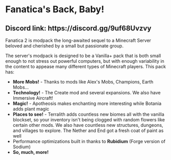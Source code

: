 <h1>Fanatica's Back, Baby!</h1>

<h2>Discord link: https://discord.gg/9uf68Uvzvy</h2>

<p>Fanatica 2 is modpack the long-awaited sequel to a Minecraft Server beloved and cherished by a small but passionate group.</p>

<p>The server's modpack is designed to be a Vanilla+ pack that is both small enough to not stress out powerful computers, but with enough variability in the content to appease many different types of Minecraft players. This pack has:</p>

* **More Mobs!** - Thanks to mods like Alex's Mobs, Champions, Earth Mobs...
* **Technology!** - The Create mod and several expansions. We also have Immersive Aircraft!
* **Magic!** - Apotheosis makes enchanting more interesting while Botania adds plant magic
* **Places to see!** - Terralith adds countless new biomes all with the vanilla blockset, so your inventory isn't being clogged with random flowers like certain other mods. We also have countless new structures, dungeons, and villages to explore. The Nether and End got a fresh coat of paint as well
* Performance optimizations built in thanks to **Rubidium** (Forge version of Sodium)
* **So, much, more!**
